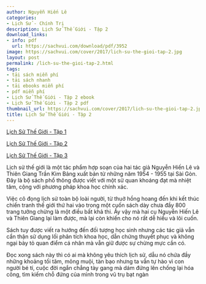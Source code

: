 ```yaml
---
author: Nguyễn Hiến Lê
categories:
- Lịch Sử - Chính Trị
description: Lịch Sử Thế Giới - Tập 2
download_links:
- info: pdf
  url: https://sachvui.com/download/pdf/3952
image: https://sachvui.com/cover/2017/lich-su-the-gioi-tap-2.jpg
layout: post
permalink: /lich-su-the-gioi-tap-2.html
tags:
- tải sách miễn phí
- tải sách nhanh
- tải ebooks miễn phí
- pdf miễn phí
- Lịch Sử Thế Giới - Tập 2 ebook
- Lịch Sử Thế Giới - Tập 2 pdf
thumbnail_url: https://sachvui.com/cover/2017/lich-su-the-gioi-tap-2.jpg
title: Lịch Sử Thế Giới - Tập 2
---
```


 <div class="item-desc text-justify"> <p><a href="https://sachvui.com/ebook/lich-su-the-gioi-tap-1-nguyen-hien-le.2027.html">Lịch Sử Thế Giới - Tập 1</a></p><p><a href="https://sachvui.com/ebook/lich-su-the-gioi-tap-2-nguyen-hien-le.2028.html">Lịch Sử Thế Giới - Tập 2</a></p><p><a href="https://sachvui.com/ebook/lich-su-the-gioi-tap-3-nguyen-hien-le.2029.html">Lịch Sử Thế Giới - Tập 3</a></p><p>Lịch sử thế giới là một tác phẩm hợp soạn của hai tác giả Nguyễn Hiến Lê và Thiên Giang Trần Kim Bảng xuất bản từ những năm 1954 - 1955 tại Sài Gòn. Đây là bộ sách phổ thông được viết với một sử quan khoáng đạt mà nhiệt tâm, cộng với phương pháp khoa học chính xác.</p><p>Việc cô đọng lịch sử toàn bộ loài người, từ thuở hồng hoang đến khi kết thúc chiến tranh thế giới thứ hai vào trong một cuốn sách dày chưa đầy 800 trang tưởng chừng là một điều bất khả thi. Ấy vậy mà hai cụ Nguyễn Hiến Lê và Thiên Giang lại làm được, mà lại còn khiến cho nó rất dễ hiểu và lôi cuốn.</p><p>Sách tuy được viết ra hướng đến đối tượng học sinh nhưng các tác giả vẫn cẩn thận sử dụng lối phân tích khoa học, dẫn chứng thuyết phục và không ngại bày tỏ quan điểm cá nhân mà vẫn giữ được sự chừng mực cần có.</p><p>Đọc xong sách này thì có ai mà không yêu thích lịch sử, dẫu nó chứa đầy những khoảng tối tăm, mông muội, tàn bạo nhưng ta vẫn tự hào vì con người bé tí, cuộc đời ngắn chẳng tày gang mà dám đứng lên chống lại hóa công, tìm kiếm chỗ đứng của mình trong vũ trụ bạt ngàn</p> </div>